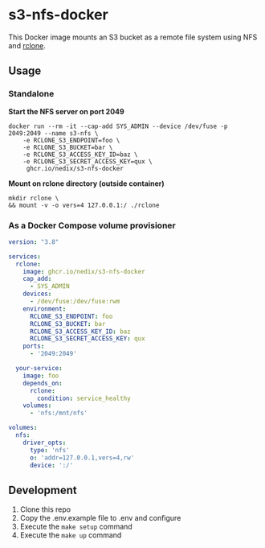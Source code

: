 # s3-nfs-docker

This Docker image mounts an S3 bucket as a remote file system using NFS and [rclone](https://github.com/rclone/rclone).

## Usage

### Standalone

**Start the NFS server on port 2049**

```shell
docker run --rm -it --cap-add SYS_ADMIN --device /dev/fuse -p 2049:2049 --name s3-nfs \
    -e RCLONE_S3_ENDPOINT=foo \
    -e RCLONE_S3_BUCKET=bar \
    -e RCLONE_S3_ACCESS_KEY_ID=baz \
    -e RCLONE_S3_SECRET_ACCESS_KEY=qux \
     ghcr.io/nedix/s3-nfs-docker
```

**Mount on rclone directory (outside container)**

```shell
mkdir rclone \
&& mount -v -o vers=4 127.0.0.1:/ ./rclone
```

### As a Docker Compose volume provisioner

```yaml
version: "3.8"

services:
  rclone:
    image: ghcr.io/nedix/s3-nfs-docker
    cap_add:
      - SYS_ADMIN
    devices:
      - /dev/fuse:/dev/fuse:rwm
    environment:
      RCLONE_S3_ENDPOINT: foo
      RCLONE_S3_BUCKET: bar
      RCLONE_S3_ACCESS_KEY_ID: baz
      RCLONE_S3_SECRET_ACCESS_KEY: qux
    ports:
      - '2049:2049'

  your-service:
    image: foo
    depends_on:
      rclone:
        condition: service_healthy
    volumes:
      - 'nfs:/mnt/nfs'

volumes:
  nfs:
    driver_opts:
      type: 'nfs'
      o: 'addr=127.0.0.1,vers=4,rw'
      device: ':/'
```

## Development

1. Clone this repo
2. Copy the .env.example file to .env and configure
3. Execute the `make setup` command
4. Execute the `make up` command
